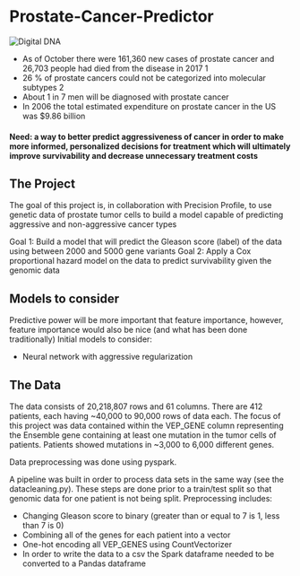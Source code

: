# Prostate-Cancer-Predictor
![Digital DNA](http://www.thinkcx.co.uk/wp-content/uploads/2014/07/DigtalDNA.jpg)

* As of October there were 161,360 new cases of prostate cancer and 26,703 people had died from the disease in 2017 1
* 26 % of prostate cancers could not be categorized into molecular subtypes 2
* About 1 in 7 men will be diagnosed with prostate cancer
* In 2006 the total estimated expenditure on prostate cancer in the US was $9.86 billion

#### Need: a way to better predict aggressiveness of cancer in order to make more informed, personalized decisions for treatment which will ultimately improve survivability and decrease unnecessary treatment costs

## The Project
The goal of this project is, in collaboration with Precision Profile, to use genetic data of prostate tumor cells to build a model capable of predicting aggressive and non-aggressive cancer types

Goal 1:  Build a model that will predict the Gleason score (label) of the data using between 2000 and 5000 gene variants
Goal 2:  Apply a Cox proportional hazard model on the data to predict survivability given the genomic data

## Models to consider
Predictive power will be more important that feature importance, however, feature importance would also be nice (and what has been done traditionally)
Initial models to consider:  
* Neural network with aggressive regularization


## The Data
The data consists of 20,218,807 rows and 61 columns.  There are 412 patients, each having ~40,000 to 90,000 rows of data each. The focus of this project was data contained within the VEP_GENE column representing the Ensemble gene containing at least one mutation in the tumor cells of patients.  Patients showed mutations in ~3,000 to 6,000 different genes. 

Data preprocessing was done using pyspark.

A pipeline was built in order to process data sets in the same way (see the datacleaning.py).  These steps are done prior to a train/test split so that genomic data for one patient is not being split.  Preprocessing includes:
* Changing Gleason score to binary (greater than or equal to 7 is 1, less than 7 is 0)
* Combining all of the genes for each patient into a vector 
* One-hot encoding all VEP_GENES using CountVectorizer
* In order to write the data to a csv the Spark dataframe needed to be converted to a Pandas dataframe








